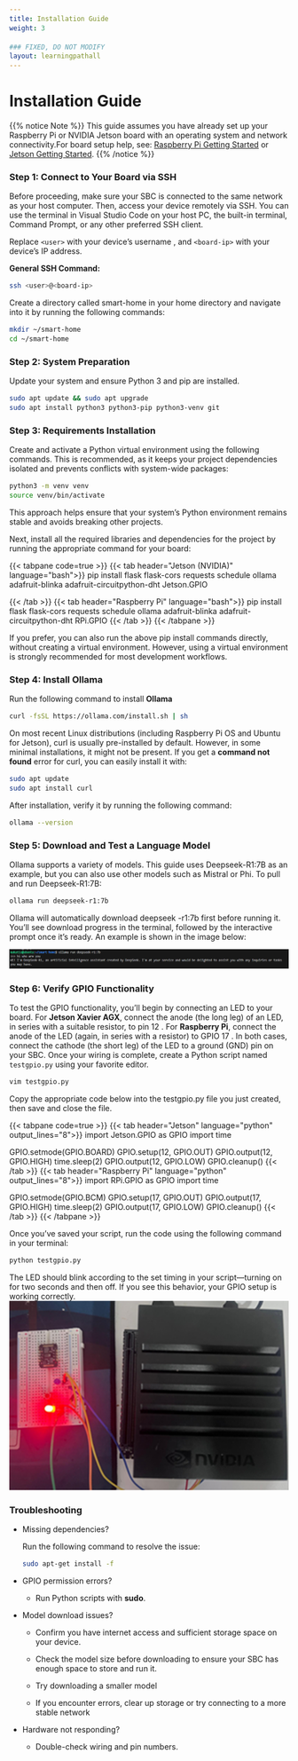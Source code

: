 ```yaml
---
title: Installation Guide
weight: 3

### FIXED, DO NOT MODIFY
layout: learningpathall
---
```


# Installation Guide

{{% notice Note %}}
This guide assumes you have already set up your Raspberry Pi or NVIDIA Jetson board with an operating system and network connectivity.For board setup help, see: [Raspberry Pi Getting Started](https://www.raspberrypi.com/documentation/) or [Jetson Getting Started](https://developer.nvidia.com/embedded/learn/get-started-jetson-nano-devkit).
{{% /notice %}}

### Step 1: Connect to Your Board via SSH

Before proceeding, make sure your SBC is connected to the same network as your host computer. Then, access your device remotely via SSH. You can use the terminal in Visual Studio Code on your host PC, the built-in terminal, Command Prompt, or any other preferred SSH client.

Replace `<user>` with your device’s username , and `<board-ip>` with your device’s IP address.

**General SSH Command:**

```bash
ssh <user>@<board-ip>

```

Create a directory called smart-home in your home directory and navigate into it by running the following commands:

```bash
mkdir ~/smart-home
cd ~/smart-home
```

### Step 2: System Preparation

Update your system and ensure Python 3 and pip are installed.

```bash
sudo apt update && sudo apt upgrade
sudo apt install python3 python3-pip python3-venv git
```

### Step 3: Requirements Installation

Create and activate a Python virtual environment using the following commands. This is recommended, as it keeps your project dependencies isolated and prevents conflicts with system-wide packages:

```bash
python3 -m venv venv
source venv/bin/activate
```

This approach helps ensure that your system’s Python environment remains stable and avoids breaking other projects.

Next, install all the required libraries and dependencies for the project by running the appropriate command for your board:

{{< tabpane code=true >}}
{{< tab header="Jetson (NVIDIA)" language="bash">}}
pip install flask flask-cors requests schedule ollama adafruit-blinka adafruit-circuitpython-dht Jetson.GPIO

{{< /tab >}}
{{< tab header="Raspberry Pi" language="bash">}}
pip install flask flask-cors requests schedule ollama adafruit-blinka adafruit-circuitpython-dht RPi.GPIO
{{< /tab >}}
{{< /tabpane >}}

If you prefer, you can also run the above pip install commands directly, without creating a virtual environment. However, using a virtual environment is strongly recommended for most development workflows.

### Step 4: Install Ollama

Run the following command to install **Ollama**

```bash
curl -fsSL https://ollama.com/install.sh | sh
```

On most recent Linux distributions (including Raspberry Pi OS and Ubuntu for Jetson), curl is usually pre-installed by default. However, in some minimal installations, it might not be present. If you get a **command not found** error for curl, you can easily install it with:

```bash
sudo apt update
sudo apt install curl
```

After installation, verify it by running the following command:

```bash
ollama --version
```

### Step 5: Download and Test a Language Model

Ollama supports a variety of models. This guide uses Deepseek-R1:7B as an example, but you can also use other models such as Mistral or Phi. To pull and run Deepseek-R1:7B:

```bash
ollama run deepseek-r1:7b
```

Ollama will automatically download deepseek -r1:7b first before running it. You’ll see download progress in the terminal, followed by the interactive prompt once it’s ready. An example is shown in the image below:

![deepseek test image alt-text#center](deepseek.png "Figure 1. deepseek test image caption")

### Step 6: Verify GPIO Functionality

To test the GPIO functionality, you’ll begin by connecting an LED to your board. For **Jetson Xavier AGX**, connect the anode (the long leg) of an LED, in series with a suitable resistor, to pin 12 . For **Raspberry Pi**, connect the anode of the LED (again, in series with a resistor) to GPIO 17 . In both cases, connect the cathode (the short leg) of the LED to a ground (GND) pin on your SBC. Once your wiring is complete, create a Python script named `testgpio.py` using your favorite editor.

```bash
vim testgpio.py
```

Copy the appropriate code below into the testgpio.py file you just created, then save and close the file.

{{< tabpane code=true >}}
{{< tab header="Jetson" language="python" output_lines="8">}}
import Jetson.GPIO as GPIO
import time

GPIO.setmode(GPIO.BOARD)
GPIO.setup(12, GPIO.OUT)
GPIO.output(12, GPIO.HIGH)
time.sleep(2)
GPIO.output(12, GPIO.LOW)
GPIO.cleanup()
{{< /tab >}}
{{< tab header="Raspberry Pi" language="python" output_lines="8">}}
import RPi.GPIO as GPIO
import time

GPIO.setmode(GPIO.BCM)
GPIO.setup(17, GPIO.OUT)
GPIO.output(17, GPIO.HIGH)
time.sleep(2)
GPIO.output(17, GPIO.LOW)
GPIO.cleanup()
{{< /tab >}}
{{< /tabpane >}}

Once you’ve saved your script, run the code using the following command in your terminal:

```bash
python testgpio.py
```

The LED should blink according to the set timing in your script—turning on for two seconds and then off. If you see this behavior, your GPIO setup is working correctly.
![Xavier AGX LED image alt-text#center](hardware2.png "Figure 1. Jetson Xavier AGX GPIO Test")

### Troubleshooting

- Missing dependencies?

  Run the following command to resolve the issue:

  ```bash
  sudo apt-get install -f
  ```

- GPIO permission errors?

  - Run Python scripts with **sudo**.

- Model download issues?

  - Confirm you have internet access and sufficient storage space on your device.

  - Check the model size before downloading to ensure your SBC has enough space to store and run it.
  - Try downloading a smaller model
  - If you encounter errors, clear up storage or try connecting to a more stable network

- Hardware not responding?

  - Double-check wiring and pin numbers.
